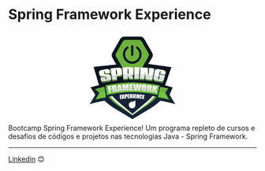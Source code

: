 # Spring Framework Experience
<center>
<img src="./img/spring-framework-experience.png" align="center" height="186" width="200" />
</center>
Bootcamp Spring Framework Experience! Um programa repleto de cursos e desafios de códigos e projetos nas tecnologias Java - Spring Framework. 


---
[Linkedin](https://www.linkedin.com/in/wellitonfernandes/) 😊
